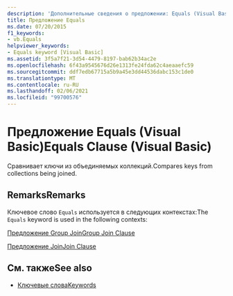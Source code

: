 ```yaml
---
description: 'Дополнительные сведения о предложении: Equals (Visual Basic)'
title: Предложение Equals
ms.date: 07/20/2015
f1_keywords:
- vb.Equals
helpviewer_keywords:
- Equals keyword [Visual Basic]
ms.assetid: 3f5a7f21-3d54-4479-8197-bab62b34ac2e
ms.openlocfilehash: 6f43a9545676d26e1313fe24fda62c4aeaaefc59
ms.sourcegitcommit: ddf7edb67715a5b9a45e3dd44536dabc153c1de0
ms.translationtype: MT
ms.contentlocale: ru-RU
ms.lasthandoff: 02/06/2021
ms.locfileid: "99700576"
---
```

# <a name="equals-clause-visual-basic"></a><span data-ttu-id="48410-103">Предложение Equals (Visual Basic)</span><span class="sxs-lookup"><span data-stu-id="48410-103">Equals Clause (Visual Basic)</span></span>

<span data-ttu-id="48410-104">Сравнивает ключи из объединяемых коллекций.</span><span class="sxs-lookup"><span data-stu-id="48410-104">Compares keys from collections being joined.</span></span>  
  
## <a name="remarks"></a><span data-ttu-id="48410-105">Remarks</span><span class="sxs-lookup"><span data-stu-id="48410-105">Remarks</span></span>  

 <span data-ttu-id="48410-106">Ключевое слово `Equals` используется в следующих контекстах:</span><span class="sxs-lookup"><span data-stu-id="48410-106">The `Equals` keyword is used in the following contexts:</span></span>  
  
 [<span data-ttu-id="48410-107">Предложение Group Join</span><span class="sxs-lookup"><span data-stu-id="48410-107">Group Join Clause</span></span>](group-join-clause.md)  
  
 [<span data-ttu-id="48410-108">Предложение Join</span><span class="sxs-lookup"><span data-stu-id="48410-108">Join Clause</span></span>](join-clause.md)  
  
## <a name="see-also"></a><span data-ttu-id="48410-109">См. также</span><span class="sxs-lookup"><span data-stu-id="48410-109">See also</span></span>

- [<span data-ttu-id="48410-110">Ключевые слова</span><span class="sxs-lookup"><span data-stu-id="48410-110">Keywords</span></span>](../keywords/index.md)
